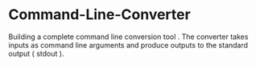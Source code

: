 # Command-Line-Converter

Building a complete command line conversion tool . The converter takes inputs as  command line arguments and produce outputs to the standard output ( stdout ). 
